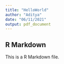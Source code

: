 ```yaml
---
title: "HelloWorld"
author: "Aditya"
date: "06/11/2021"
output: pdf_document
---
```


## R Markdown

This is a R Markdown file.


